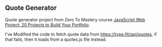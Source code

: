 ## Quote Generator

Quote generator project from Zero To Mastery course [JavaScript Web Project: 20 Projects to Build Your Portfolio](https://www.zerotomastery.io).

I've Modified the code to fetch quote data from https://type.fit/api/quotes, if that fails, then it loads from a quotes.js file instead.
